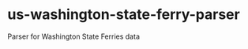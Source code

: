 us-washington-state-ferry-parser
================================

Parser for Washington State Ferries data
